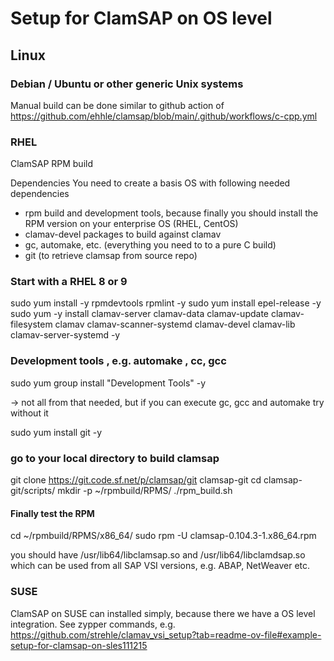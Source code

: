 # Setup for ClamSAP on OS level

## Linux

### Debian / Ubuntu or other generic Unix systems
Manual build can be done similar to github action of
https://github.com/ehhle/clamsap/blob/main/.github/workflows/c-cpp.yml

### RHEL
ClamSAP RPM build

Dependencies
You need to create a basis OS with following needed dependencies
-	rpm build and development tools, because finally you should install the RPM version on your enterprise OS (RHEL, CentOS)
-	clamav-devel packages to build against clamav
-	gc, automake, etc. (everything you need to to a pure C build)
-	git (to retrieve clamsap from source repo)

### Start with a RHEL 8 or 9

sudo yum install -y rpmdevtools rpmlint -y
sudo yum install epel-release -y
sudo yum -y install clamav-server clamav-data clamav-update clamav-filesystem clamav clamav-scanner-systemd clamav-devel clamav-lib clamav-server-systemd -y

### Development tools , e.g. automake , cc, gcc

sudo yum group install "Development Tools" -y 

  -> not all from that needed, but if you can execute gc, gcc and automake try without it
  
sudo yum install git -y

### go to your local directory to build clamsap

git clone https://git.code.sf.net/p/clamsap/git clamsap-git
cd clamsap-git/scripts/
mkdir -p ~/rpmbuild/RPMS/
./rpm_build.sh


#### Finally test the RPM

cd ~/rpmbuild/RPMS/x86_64/
sudo rpm -U clamsap-0.104.3-1.x86_64.rpm

you should have  /usr/lib64/libclamsap.so and  /usr/lib64/libclamdsap.so which can be used from all SAP VSI versions, e.g. ABAP, NetWeaver etc.

### SUSE
ClamSAP on SUSE can installed simply, because there we have a OS level integration.
See zypper commands, e.g. https://github.com/strehle/clamav_vsi_setup?tab=readme-ov-file#example-setup-for-clamsap-on-sles111215
